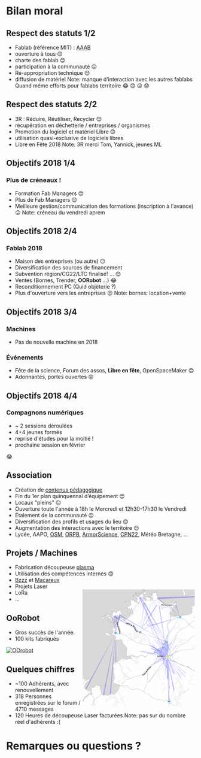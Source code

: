 # Bilan moral


## Respect des statuts 1/2
* Fablab (référence MIT) : [AAAB](http://wiki.fablab.is/wiki/Fab_Lab_conformity_rating)
 * ouverture à tous 😊
 * charte des fablab 😊
 * participation à la communauté 😐
* Ré-appropriation technique 😊
 * diffusion de matériel
Note: manque d’interaction avec les autres fablabs
Quand même efforts pour fablabs territoire
 😂 😊 😐 😞


## Respect des statuts 2/2
* 3R : Réduire, Réutiliser, Recycler 😊
 * récupération en déchetterie / entreprises / organismes
* Promotion du logiciel et matériel Libre 😊
 * utilisation quasi-exclusive de logiciels libres
 * Libre en Fête 2018
Note: 3R merci Tom, Yannick, jeunes ML


## Objectifs 2018 1/4
### Plus de créneaux !
* Formation Fab Managers 😊
* Plus de Fab Managers 😊
* Meilleure gestion/communication des formations (inscription à l'avance) 😐
Note:
créneau du vendredi aprem


## Objectifs 2018 2/4
### Fablab 2018
* Maison des entreprises (ou autre) 😐
* Diversification des sources de financement
 * Subvention région/CG22/LTC finalisé! ... 😊
 * Ventes (Bornes, Trender, **OORobot** ...) 😂
 * Reconditionnement PC (Quid objèterie ?)
* Plus d'ouverture vers les entreprises 😐
Note: bornes: location+vente


## Objectifs 2018 3/4
### Machines
* Pas de nouvelle machine en 2018

### Événements
* Fête de la science, Forum des assos, **Libre en fête**, OpenSpaceMaker 😊
* Adonnantes, portes ouvertes 😞


## Objectifs 2018 4/4
### Compagnons numériques
* ~ 2 sessions déroulées
* 4+4 jeunes formés
* reprise d'études pour la moitié !
* prochaine session en février

😂


## Association
* Création de [contenus pédagogique](http://wiki.fablab-lannion.org/index.php?title=Cat%C3%A9gorie:Formation)
* Fin du 1er plan quinquennal d’équipement 😊
 * Locaux "pleins" 😐
* Ouverture toute l'année à 18h le Mercredi et 12h30-17h30 le Vendredi
 * Étalement de la communauté 😐
 * Diversification des profils et usages du lieu 😊
* Augmentation des interactions avec le territoire 😊
 * Lycée, AAPO, [OSM](https://www.federation-openspacemakers.com/fr/), [ORPB](http://www.orpb.fr/), [ArmorScience](http://www.armorscience.com/), [CPN22](https://twitter.com/CPN22), Météo Bretagne, ...


## Projets / Machines
* Fabrication découpeuse [plasma](http://wiki.fablab-lannion.org//index.php?title=Plasma)
 * Utilisation des compétences internes 😊
* [Bzzz](http://wiki.fablab-lannion.org//index.php?title=Bzzz) et [Macareux](http://wiki.fablab-lannion.org/index.php?title=Comptage_Macareux)
* Projets Laser
* LoRa <img align="right" src="img/ttnmapper.png">
* ...


## OoRobot
* Gros succès de l'année.
* 100 kits fabriqués

[![OOrobot](https://wiki.fablab-lannion.org/images/thumb/6/63/Oorobot-logo.png/400px-Oorobot-logo.png)](https://wiki.fablab-lannion.org/images/thumb/6/63/Oorobot-logo.png/400px-Oorobot-logo.png)


## Quelques chiffres
* ~100 Adhérents, avec renouvellement
* 318 Personnes enregistrées sur le forum / 4710 messages
* 120 Heures de découpeuse Laser facturées
Note: pas sur du nombre réel d'adhérents :(


# Remarques ou questions ?

